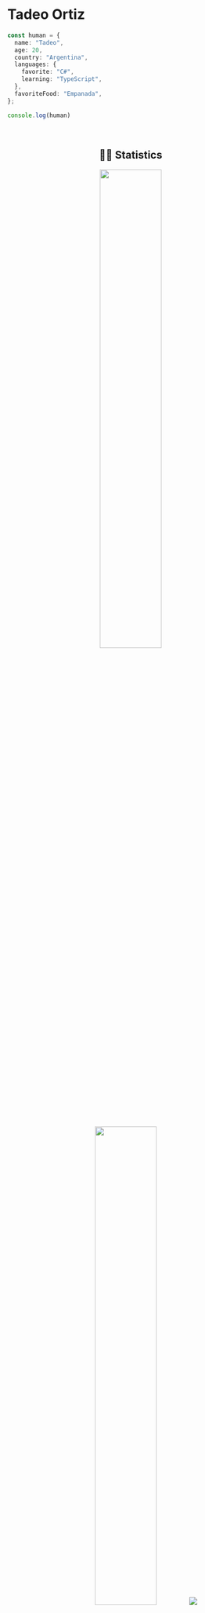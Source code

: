 # Tadeo Ortiz


```TypeScript
const human = {
  name: "Tadeo",
  age: 20,
  country: "Argentina",
  languages: {
    favorite: "C#",
    learning: "TypeScript",
  },
  favoriteFood: "Empanada",
};

console.log(human)
```

<br/>

<h2 align="center">🐱‍👤 Statistics</h2>

<p align="center">
  <img height="50%" width="auto" src ="https://github-readme-stats.vercel.app/api?username=TadeoOrtiz&show_icons=true&count_private=true&theme=material-palenight&hide_border=true&hide=issues,contribs&bg_color=00000000">
  <img height="50%" width="auto" src ="https://github-readme-stats.vercel.app/api/top-langs/?username=TadeoOrtiz&layout=compact&hide_border=true&theme=material-palenight&bg_color=00000000&langs_count=6&hide=jupyter%20notebook,tex,css,php&exclude_repo=Pacman-AI">
  <img src ="https://github-readme-streak-stats.herokuapp.com?user=TadeoOrtiz&theme=material-palenight&hide_border=true&background=FFFFFF00">
</p>


<p align="center">
    <img src="https://github-profile-trophy.vercel.app/?username=TadeoOrtiz&theme=tokyonight"/>
</p>

